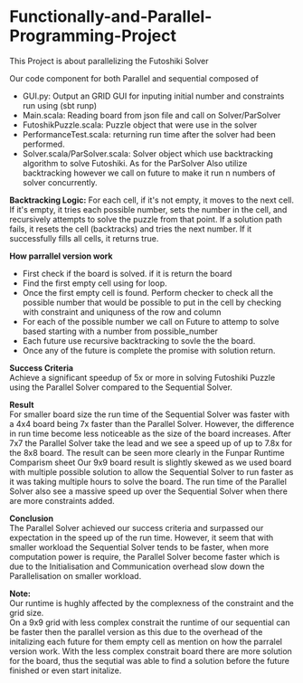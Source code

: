 # Functionally-and-Parallel-Programming-Project

This Project is about parallelizing the Futoshiki Solver


Our code component for both Parallel and sequential composed of 
- GUI.py: Output an GRID GUI for inputing initial number and constraints run using (sbt runp)
- Main.scala: Reading board from json file and call on Solver/ParSolver 
- FutoshikPuzzle.scala: Puzzle object that were use in the solver
- PerformanceTest.scala: returning run time after the solver had been performed.
- Solver.scala/ParSolver.scala: Solver object which use backtracking algorithm to solve Futoshiki. As for the ParSolver Also utilize backtracking however we call on future to make it run n numbers of solver concurrently. 


**Backtracking Logic:** For each cell, if it's not empty, it moves to the next cell. If it's empty, it tries each possible number, sets the number in the cell, and recursively attempts to solve the puzzle from that point. If a solution path fails, it resets the cell (backtracks) and tries the next number. If it successfully fills all cells, it returns true.


**How parrallel version work** 
- First check if the board is solved. if it is return the board
- Find the first empty cell using for loop.
- Once the first empty cell is found. Perform checker to check all the possible number that would be possible to put in the cell by checking with constraint and uniquness of the row and column
- For each of the possible number we call on Future to attemp to solve based starting with a number from possible_number
- Each future use recursive backtracking to sovle the the board.
- Once any of the future is complete the promise with solution return.


**Success Criteria** \
Achieve a significant
speedup of 5x or more in
solving Futoshiki Puzzle
using the Parallel Solver
compared to the
Sequential Solver.

**Result** \
For smaller board size the run
time of the Sequential Solver was
faster with a 4x4 board being 7x
faster than the Parallel Solver.
However, the difference in run
time become less noticeable as
the size of the board increases.
After 7x7 the Parallel Solver take
the lead and we see a speed up
of up to 7.8x for the 8x8 board.
The result can be seen more clearly in the Funpar Runtime Comparism sheet
Our 9x9 board result is slightly
skewed as we used board with
multiple possible solution to
allow the Sequential Solver to run
faster as it was taking multiple
hours to solve the board.
The run time of the Parallel Solver
also see a massive speed up over
the Sequential Solver when there
are more constraints added.

**Conclusion** \
The Parallel Solver achieved our
success criteria and surpassed our
expectation in the speed up of the
run time. However, it seem that
with smaller workload the
Sequential Solver tends to be
faster, when more computation
power is require, the Parallel Solver
become faster which is due to the
Initialisation and Communication
overhead slow down the
Parallelisation on smaller workload.




**Note:** \
Our runtime is hughly affected by the complexness of the constraint and the grid size. \
On a 9x9 grid with less complex constrait the runtime of our sequential can be faster then the parallel version as this due to the overhead of the initalizing each future for them empty cell as mention on how the parralel version work. With the less complex constrait board there are more solution for the board, thus the sequtial was able to find a solution before the future finished or even start initalize.



